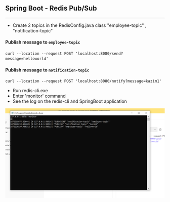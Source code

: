 ## Spring Boot - Redis Pub/Sub

-----------------------------------------------------

- Create 2 topics in the RedisConfig.java class "employee-topic" , "notification-topic"  

#### Publish message to `employee-topic`

    curl --location --request POST 'localhost:8080/send?message=helloworld'



#### Publish message to `notification-topic`

    curl --location --request POST 'localhost:8080/notify?message=kazim1'


- Run redis-cli.exe
- Enter 'monitor' command
- See the log on the redis-cli and SpringBoot application


![plot](./img/log.PNG)

